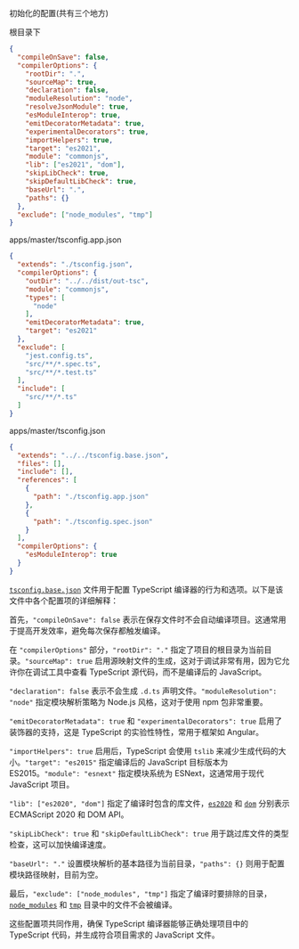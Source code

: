 初始化的配置(共有三个地方)

根目录下

```json
{
  "compileOnSave": false,
  "compilerOptions": {
    "rootDir": ".",
    "sourceMap": true,
    "declaration": false,
    "moduleResolution": "node",
    "resolveJsonModule": true,
    "esModuleInterop": true,
    "emitDecoratorMetadata": true,
    "experimentalDecorators": true,
    "importHelpers": true,
    "target": "es2021",
    "module": "commonjs",
    "lib": ["es2021", "dom"],
    "skipLibCheck": true,
    "skipDefaultLibCheck": true,
    "baseUrl": ".",
    "paths": {}
  },
  "exclude": ["node_modules", "tmp"]
}
```

apps/master/tsconfig.app.json

```json
{
  "extends": "./tsconfig.json",
  "compilerOptions": {
    "outDir": "../../dist/out-tsc",
    "module": "commonjs",
    "types": [
      "node"
    ],
    "emitDecoratorMetadata": true,
    "target": "es2021"
  },
  "exclude": [
    "jest.config.ts",
    "src/**/*.spec.ts",
    "src/**/*.test.ts"
  ],
  "include": [
    "src/**/*.ts"
  ]
}

```

apps/master/tsconfig.json

```json
{
  "extends": "../../tsconfig.base.json",
  "files": [],
  "include": [],
  "references": [
    {
      "path": "./tsconfig.app.json"
    },
    {
      "path": "./tsconfig.spec.json"
    }
  ],
  "compilerOptions": {
    "esModuleInterop": true
  }
}

```



[`tsconfig.base.json`](command:_github.copilot.openRelativePath?%5B%7B%22scheme%22%3A%22file%22%2C%22authority%22%3A%22%22%2C%22path%22%3A%22%2Fhome%2Farligle%2Faiofc%2Faiomix-sources%2Faiofc-nest%2Ftsconfig.base.json%22%2C%22query%22%3A%22%22%2C%22fragment%22%3A%22%22%7D%2C%22c662653c-277e-47ba-9959-77640fbaef83%22%5D "/home/arligle/aiofc/aiomix-sources/aiofc-nest/tsconfig.base.json") 文件用于配置 TypeScript 编译器的行为和选项。以下是该文件中各个配置项的详细解释：

首先，`"compileOnSave": false` 表示在保存文件时不会自动编译项目。这通常用于提高开发效率，避免每次保存都触发编译。

在 `"compilerOptions"` 部分，`"rootDir": "."` 指定了项目的根目录为当前目录。`"sourceMap": true` 启用源映射文件的生成，这对于调试非常有用，因为它允许你在调试工具中查看 TypeScript 源代码，而不是编译后的 JavaScript。

`"declaration": false` 表示不会生成 `.d.ts` 声明文件。`"moduleResolution": "node"` 指定模块解析策略为 Node.js 风格，这对于使用 npm 包非常重要。

`"emitDecoratorMetadata": true` 和 `"experimentalDecorators": true` 启用了装饰器的支持，这是 TypeScript 的实验性特性，常用于框架如 Angular。

`"importHelpers": true` 启用后，TypeScript 会使用 `tslib` 来减少生成代码的大小。`"target": "es2015"` 指定编译后的 JavaScript 目标版本为 ES2015。`"module": "esnext"` 指定模块系统为 ESNext，这通常用于现代 JavaScript 项目。

`"lib": ["es2020", "dom"]` 指定了编译时包含的库文件，[`es2020`](command:_github.copilot.openSymbolFromReferences?%5B%22%22%2C%5B%7B%22uri%22%3A%7B%22scheme%22%3A%22file%22%2C%22authority%22%3A%22%22%2C%22path%22%3A%22%2Fhome%2Farligle%2Faiofc%2Faiomix-sources%2Faiofc-nest%2Ftsconfig.base.json%22%2C%22query%22%3A%22%22%2C%22fragment%22%3A%22%22%7D%2C%22pos%22%3A%7B%22line%22%3A12%2C%22character%22%3A13%7D%7D%5D%2C%22c662653c-277e-47ba-9959-77640fbaef83%22%5D "Go to definition") 和 [`dom`](command:_github.copilot.openSymbolFromReferences?%5B%22%22%2C%5B%7B%22uri%22%3A%7B%22scheme%22%3A%22file%22%2C%22authority%22%3A%22%22%2C%22path%22%3A%22%2Fhome%2Farligle%2Faiofc%2Faiomix-sources%2Faiofc-nest%2Ftsconfig.base.json%22%2C%22query%22%3A%22%22%2C%22fragment%22%3A%22%22%7D%2C%22pos%22%3A%7B%22line%22%3A12%2C%22character%22%3A23%7D%7D%5D%2C%22c662653c-277e-47ba-9959-77640fbaef83%22%5D "Go to definition") 分别表示 ECMAScript 2020 和 DOM API。

`"skipLibCheck": true` 和 `"skipDefaultLibCheck": true` 用于跳过库文件的类型检查，这可以加快编译速度。

`"baseUrl": "."` 设置模块解析的基本路径为当前目录，`"paths": {}` 则用于配置模块路径映射，目前为空。

最后，`"exclude": ["node_modules", "tmp"]` 指定了编译时要排除的目录，[`node_modules`](command:_github.copilot.openRelativePath?%5B%7B%22scheme%22%3A%22file%22%2C%22authority%22%3A%22%22%2C%22path%22%3A%22%2Fhome%2Farligle%2Faiofc%2Faiomix-sources%2Faiofc-nest%2Fnode_modules%22%2C%22query%22%3A%22%22%2C%22fragment%22%3A%22%22%7D%2C%22c662653c-277e-47ba-9959-77640fbaef83%22%5D "/home/arligle/aiofc/aiomix-sources/aiofc-nest/node_modules") 和 [`tmp`](command:_github.copilot.openSymbolFromReferences?%5B%22%22%2C%5B%7B%22uri%22%3A%7B%22scheme%22%3A%22file%22%2C%22authority%22%3A%22%22%2C%22path%22%3A%22%2Fhome%2Farligle%2Faiofc%2Faiomix-sources%2Faiofc-nest%2Ftsconfig.base.json%22%2C%22query%22%3A%22%22%2C%22fragment%22%3A%22%22%7D%2C%22pos%22%3A%7B%22line%22%3A18%2C%22character%22%3A31%7D%7D%5D%2C%22c662653c-277e-47ba-9959-77640fbaef83%22%5D "Go to definition") 目录中的文件不会被编译。

这些配置项共同作用，确保 TypeScript 编译器能够正确处理项目中的 TypeScript 代码，并生成符合项目需求的 JavaScript 文件。
